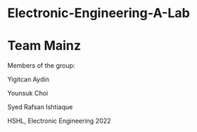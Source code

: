 # Electronic-Engineering-A-Lab

# Team Mainz


Members of the group:

Yigitcan Aydin

Younsuk Choi

Syed Rafsan Ishtiaque




HSHL, Electronic Engineering 2022
